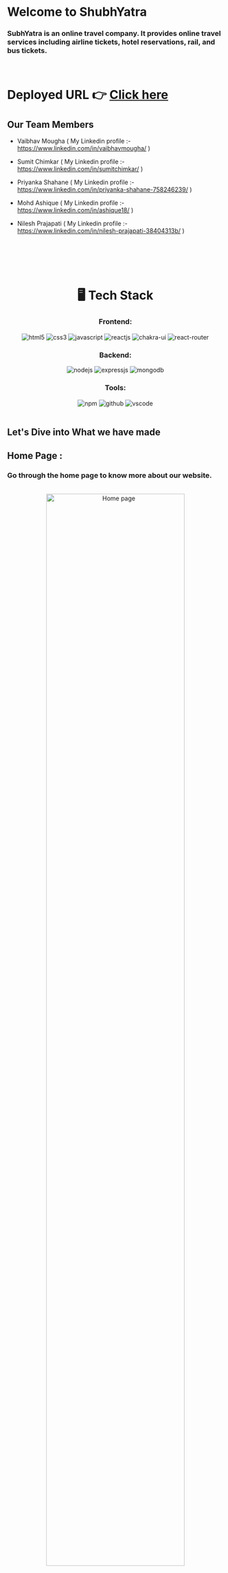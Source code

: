 # Welcome to ShubhYatra
<h3>SubhYatra is an online travel company. It provides online travel services including airline tickets, hotel reservations, rail, and bus tickets.</h3>

<br/>

# Deployed URL 👉 [Click here](https://shubhyatra.netlify.app/)

 
## Our Team Members
- Vaibhav Mougha ( My Linkedin profile :- https://www.linkedin.com/in/vaibhavmougha/ )

- Sumit Chimkar ( My Linkedin profile :- https://www.linkedin.com/in/sumitchimkar/ )

- Priyanka Shahane ( My Linkedin profile :- https://www.linkedin.com/in/priyanka-shahane-758246239/ )

- Mohd Ashique ( My Linkedin profile :- https://www.linkedin.com/in/ashique18/ )

- Nilesh Prajapati ( My Linkedin profile :- https://www.linkedin.com/in/nilesh-prajapati-38404313b/ )
<br/>
<br/>
<br/>
<br/>

<h1 align="center">🖥️ Tech Stack</h1>

<h3 align="center">Frontend:</h3> 

 <div align="center">
 <img src="https://img.shields.io/badge/html5-%23E34F26.svg?style=for-the-badge&logo=html5&logoColor=white" align="center" alt="html5">
 <img src = "https://img.shields.io/badge/css3-%231572B6.svg?style=for-the-badge&logo=css3&logoColor=white" align="center" alt="css3">
 <img src="https://img.shields.io/badge/javascript-%23323330.svg?style=for-the-badge&logo=javascript&logoColor=%23F7DF1E"  align="center" alt="javascript" />
 <img src="https://img.shields.io/badge/React-20232A?style=for-the-badge&logo=react&logoColor=61DAFB"  align="center" alt="reactjs" />
   <img src = "https://img.shields.io/badge/chakra ui-%234ED1C5.svg?style=for-the-badge&logo=chakraui&logoColor=white" align="center" alt="chakra-ui"/>
  <img src="https://img.shields.io/badge/React_Router-CA4245?style=for-the-badge&logo=react-router&logoColor=white"  align="center" alt="react-router" />
</div>


<h3 align="center">Backend:</h3>

<p align="center">
  <img src="https://img.shields.io/badge/Node.js-339933?style=for-the-badge&logo=nodedotjs&logoColor=white" alt="nodejs" />
  <img src="https://img.shields.io/badge/Express.js-000000?style=for-the-badge&logo=express&logoColor=white" alt="expressjs" />
  <img src="https://img.shields.io/badge/MongoDB-4EA94B?style=for-the-badge&logo=mongodb&logoColor=white" alt="mongodb" />
</p>

<div align="center"><h3 align="center">Tools:</h3> 
  <img src = "https://img.shields.io/badge/NPM-%23000000.svg?style=for-the-badge&logo=npm&logoColor=white" align="center" alt="npm">
  <img src="https://img.shields.io/badge/GitHub-100000?style=for-the-badge&logo=github&logoColor=white"  align="center" alt="github"/>
   <img src="https://img.shields.io/badge/Visual%20Studio-5C2D91.svg?style=for-the-badge&logo=visual-studio&logoColor=white"  align="center" alt="vscode"/>
</div>

<br/>



## Let's Dive into What we have made

## Home Page :

<h3>Go through the home page to know more about our website.</h3>
<br/>


<div align="center">
  <img width="80%" alt="Home page" src="https://user-images.githubusercontent.com/107460451/213928222-1d9344df-a41c-4ec6-a2e1-567bd87baeff.jpg"/>
  <!-- ![HomePage](https://user-images.githubusercontent.com/107460451/213928222-1d9344df-a41c-4ec6-a2e1-567bd87baeff.jpg) -->
</div>
<br/>


## Signup Page :

<h3>For signup, user need to fill required details. If user is already exists then it will show you an error. So you can't register again with the same email. </h3>
<br/>

<div align="center">
<img src="https://user-images.githubusercontent.com/107460451/213929583-e48c32af-fb3e-4bb1-afa0-1fa64475ecf3.jpg" alt ="signup page" />
</div>

<!-- ![SignUp](https://user-images.githubusercontent.com/107460451/213929583-e48c32af-fb3e-4bb1-afa0-1fa64475ecf3.jpg) -->

<br/>



## Login Page :

<h3>Users can login using their input credentials which provided while signup.</h3>
<br/>

<table align="center">
  <tr>
    <td>
      <img height="400px" src="https://user-images.githubusercontent.com/107460451/213929605-ca3a90b0-6469-4dbc-a45f-d059dfe83204.jpg" alt="login page 1">
    </td>
    <td>
      <img height="400px" src="https://user-images.githubusercontent.com/107460451/213929611-dffa65a1-132c-46c1-92c9-402d0d079757.jpg" alt="login page 2">
    </td>
  </tr>
</table>


<!-- ![LoginPage](https://user-images.githubusercontent.com/107460451/213929605-ca3a90b0-6469-4dbc-a45f-d059dfe83204.jpg)
![LoginHamBurger](https://user-images.githubusercontent.com/107460451/213929611-dffa65a1-132c-46c1-92c9-402d0d079757.jpg) -->

<br/>



## Flights Page :

<h3>Here users can book their flight tickets.</h3>
<br/>

<table>
<tr>
<td>
  <img src="https://user-images.githubusercontent.com/107460451/213929723-e1395598-b6e9-43ae-94da-cf715de79106.jpg" alt="Trains page 1"/>   
</td>
<td>
  <img  src="https://user-images.githubusercontent.com/107460451/213929728-002f3732-67a0-436e-94ff-712166e43508.jpg" alt="Trains page 2"/>
</td>
</tr>
</table>

<!-- ![FlightPage1](https://user-images.githubusercontent.com/107460451/213929723-e1395598-b6e9-43ae-94da-cf715de79106.jpg)
![FlightPage2](https://user-images.githubusercontent.com/107460451/213929728-002f3732-67a0-436e-94ff-712166e43508.jpg) -->
<br/>



## Hotels Page :

<h3>Here users can book their rooms in hotels .</h3>
<br/>

<div align="center">
  <img width="50%" src="https://user-images.githubusercontent.com/107460451/213929806-c9db206b-0855-475f-a217-d8f524615975.jpg" alt="Hotels page">
</div>

<!-- ![HotelPage](https://user-images.githubusercontent.com/107460451/213929806-c9db206b-0855-475f-a217-d8f524615975.jpg) -->
<br/>



## Trains Page :

<h3>Here users can book their train tickets .</h3>
<br/>

<table>
<tr>
<td>
  <img src="https://user-images.githubusercontent.com/107460451/213929880-cc5d2963-461b-4b40-9f50-1004d4cef763.jpg" alt="Trains page 1"/>   
</td>
<td>
  <img  src="https://user-images.githubusercontent.com/107460451/213929897-81fbc441-2018-4b3f-940c-ecf3880acc64.jpg" alt="Trains page 2"/>
</td>
</tr>
</table>

<!-- ![TrainsPage1](https://user-images.githubusercontent.com/107460451/213929880-cc5d2963-461b-4b40-9f50-1004d4cef763.jpg)  -->
<!-- ![TrainsPage2](https://user-images.githubusercontent.com/107460451/213929897-81fbc441-2018-4b3f-940c-ecf3880acc64.jpg)  -->


<br/>



## Buses Page :

<h3>Here users can book their bus tickets .</h3>
<br/>

<div align="center">
  <img width="50%" src="https://user-images.githubusercontent.com/107460451/213929936-039a791f-9a1a-452b-ae3e-cbed13a23d42.jpg" alt="Buses page">
</div>

<!-- ![BusPage](https://user-images.githubusercontent.com/107460451/213929936-039a791f-9a1a-452b-ae3e-cbed13a23d42.jpg) -->
<br/>



## Checkout Page :

<h3>Here users can checkout their bookings .</h3>
<br/>

<div align="center">
  <img width="50%" src="https://user-images.githubusercontent.com/107460451/213930000-175d6f6e-bd1d-4aae-8275-7cfe79748b28.jpg" alt="Flight checkout page">
</div>

<!-- ![FlightCheckoutPage](https://user-images.githubusercontent.com/107460451/213930000-175d6f6e-bd1d-4aae-8275-7cfe79748b28.jpg) -->
<br/>



## Payments Page :

<h3>Here users can make the payment .</h3>
<br/>

<div align="center">
  <img width="50%" src="https://user-images.githubusercontent.com/107460451/213930045-74e261a9-4494-44ae-b7fd-f5d44d375462.jpg" alt="Payment page">
</div>

<!-- ![PAymentPage](https://user-images.githubusercontent.com/107460451/213930045-74e261a9-4494-44ae-b7fd-f5d44d375462.jpg) -->
<br/>



## Users Profile :

<div align="center">
  <img width="50%" src="https://user-images.githubusercontent.com/107460451/213930251-ad3dc76b-837e-422f-af34-c3545ee0713b.jpg" alt="Profile page">
</div>

<!-- ![ProfilePage](https://user-images.githubusercontent.com/107460451/213930251-ad3dc76b-837e-422f-af34-c3545ee0713b.jpg) -->
<br/>
<br/>


## Admin Section : User, Flight, Hotels, Trains and Buses

<h3>Admin Section is responsible for maintaining and updating the data of the website .</h3>
<br/>

<table>
  <tr>
    <td>
      <img src="https://user-images.githubusercontent.com/107460451/213930778-4e0865f9-f8fb-402a-aae7-a113ccf2b5c3.jpg" alt="User Admin">
    </td>
    <td>
      <img src="https://user-images.githubusercontent.com/107460451/213930796-ddcd0875-d460-4b06-a320-de262ad1466a.jpg" alt=" Flight Admin">
    </td>
  </tr>
  <tr>
    <td>
      <img src="https://user-images.githubusercontent.com/107460451/213930811-bc1f1403-74a8-4117-9f18-2cb3c6b42dc7.jpg" alt="Hotel Admin">
    </td>
    <td>
      <img src="https://user-images.githubusercontent.com/107460451/213930816-7e4d2627-cb11-487e-a953-6cc4c8c57518.jpg" alt="Buses Admin">
    </td>
  </tr>
</table>

<!-- ![UserAdmin](https://user-images.githubusercontent.com/107460451/213930778-4e0865f9-f8fb-402a-aae7-a113ccf2b5c3.jpg)

![FlightAdmin](https://user-images.githubusercontent.com/107460451/213930796-ddcd0875-d460-4b06-a320-de262ad1466a.jpg)

![HotelAdminPage](https://user-images.githubusercontent.com/107460451/213930811-bc1f1403-74a8-4117-9f18-2cb3c6b42dc7.jpg)

![BusesAdminPage](https://user-images.githubusercontent.com/107460451/213930816-7e4d2627-cb11-487e-a953-6cc4c8c57518.jpg) -->




## Footer :

<div align="center">
  <img width="50%" src="https://user-images.githubusercontent.com/107460451/213930829-707c45e6-d17e-45cc-895a-ad7f40f3c56e.jpg" alt="Footer">
</div>

<!-- ![Footer](https://user-images.githubusercontent.com/107460451/213930829-707c45e6-d17e-45cc-895a-ad7f40f3c56e.jpg) -->
<br/>

## Our Learnings
On this journey we faced many issues, but we keep motivated each other with patience. 

- We all learned how to read and understand the code of other team members.

- We learned how to write more efficient and clean code.

- Even though  We also learned how to plan a project and how to execute it step by step.

- By this Project we have learned how to collaborate and communicate with team effectively and improving the productivity.

- We also got a glimpse of using GitHub for the version control.

Source Code(GitHub link):- https://github.com/vaibhav-mougha/ShubhYatra

## Show your support

Give a ⭐️ if you like this project!

### Thank you



